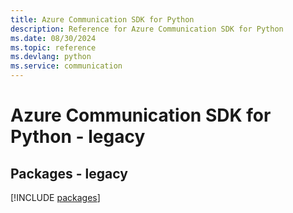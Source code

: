 ```yaml
---
title: Azure Communication SDK for Python
description: Reference for Azure Communication SDK for Python
ms.date: 08/30/2024
ms.topic: reference
ms.devlang: python
ms.service: communication
---
```

# Azure Communication SDK for Python - legacy
## Packages - legacy
[!INCLUDE [packages](communication-index.md)]